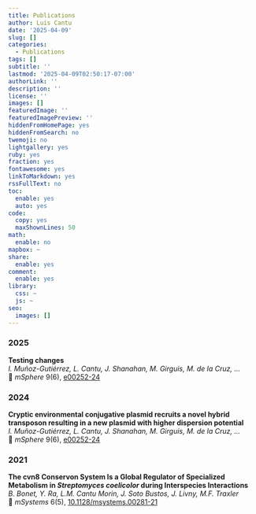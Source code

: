 ```yaml
---
title: Publications
author: Luis Cantu
date: '2025-04-09'
slug: []
categories:
  - Publications
tags: []
subtitle: ''
lastmod: '2025-04-09T02:50:17-07:00'
authorLink: ''
description: ''
license: ''
images: []
featuredImage: ''
featuredImagePreview: ''
hiddenFromHomePage: yes
hiddenFromSearch: no
twemoji: no
lightgallery: yes
ruby: yes
fraction: yes
fontawesome: yes
linkToMarkdown: yes
rssFullText: no
toc:
  enable: yes
  auto: yes
code:
  copy: yes
  maxShownLines: 50
math:
  enable: no
mapbox: ~
share:
  enable: yes
comment:
  enable: yes
library:
  css: ~
  js: ~
seo:
  images: []
---
```

### 2025
**Testing changes**  
*I. Muñoz-Gutiérrez, L. Cantu, J. Shanahan, M. Girguis, M. de la Cruz, ...*  
📄 *mSphere* 9(6), [e00252-24](https://doi.org/10.1128/msphere.00252-24)

### 2024
**Cryptic environmental conjugative plasmid recruits a novel hybrid transposon resulting in a new plasmid with higher dispersion potential**  
*I. Muñoz-Gutiérrez, L. Cantu, J. Shanahan, M. Girguis, M. de la Cruz, ...*  
📄 *mSphere* 9(6), [e00252-24](https://doi.org/10.1128/msphere.00252-24)

### 2021
**The cvn8 Conservon System Is a Global Regulator of Specialized Metabolism in *Streptomyces coelicolor* during Interspecies Interactions**  
*B. Bonet, Y. Ra, L.M. Cantu Morin, J. Soto Bustos, J. Livny, M.F. Traxler*  
📄 *mSystems* 6(5), [10.1128/msystems.00281-21](https://doi.org/10.1128/msystems.00281-21)

<!--more-->
